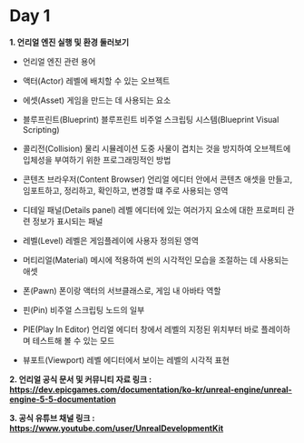 # Day 1
**1. 언리얼 엔진 실행 및 환경 둘러보기**    
   
- 언리얼 엔진 관련 용어
  
- 액터(Actor)
레벨에 배치할 수 있는 오브젝트

- 에셋(Asset)
게임을 만드는 데 사용되는 요소

- 블루프린트(Blueprint)
블루프린트 비주얼 스크립팅 시스템(Blueprint Visual Scripting)

- 콜리전(Collision)
물리 시뮬레이션 도중 사물이 겹치는 것을 방지하여 오브젝트에 입체성을 부여하기 위한 프로그래밍적인 방법

- 콘텐츠 브라우저(Content Browser)
언리얼 에디터 안에서 콘텐츠 애셋을 만들고, 임포트하고, 정리하고, 확인하고, 변경할 떄 주로 사용되는 영역

- 디테일 패널(Details panel)
레벨 에디터에 있는 여러가지 요소에 대한 프로퍼티 관련 정보가 표시되는 패널

- 레벨(Level)
레벨은 게임플레이에 사용자 정의된 영역

- 머티리얼(Material)
메시에 적용하여 씬의 시각적인 모습을 조절하는 데 사용되는 애셋

- 폰(Pawn)
폰이랑 액터의 서브클래스로, 게임 내 아바타 역할

- 핀(Pin)
비주얼 스크립팅 노드의 일부

- PIE(Play In Editor)
언리얼 에디터 창에서 레벨의 지정된 위치부터 바로 플레이하며 테스트해 볼 수 있는 모드

- 뷰포트(Viewport)
레벨 에디터에서 보이는 레벨의 시각적 표현 
   
**2. 언리얼 공식 문서 및 커뮤니티 자료 링크 : https://dev.epicgames.com/documentation/ko-kr/unreal-engine/unreal-engine-5-5-documentation**   

**3. 공식 유튜브 채널 링크 : https://www.youtube.com/user/UnrealDevelopmentKit**
